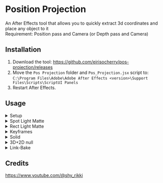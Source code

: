 # Position Projection
An After Effects tool that allows you to quickly extract 3d coordinates and place any object to it  
Requirement: Position pass and Camera (or Depth pass and Camera)

## Installation
1. Download the tool: https://github.com/eirisocherry/pos-projection/releases  
2. Move the `Pos Projection` folder and `Pos_Projection.jsx` script to:  
`C:\Program Files\Adobe\Adobe After Effects <version>\Support Files\Scripts\ScriptUI Panels`  
3. Restart After Effects.  



## Usage

<details>
<summary> Setup </summary>
<br>

1. Open After Effects  
2. Go to `Window`, scroll down and open `Pos_Projection.jsx`  
3. The script panel will open, it's dockable  
4. Import 3d camera data  
CSGO: https://www.youtube.com/watch?v=78Y_Y-i5h2c  
COD4: https://www.youtube.com/watch?v=ZKsAgvfdi4I&list=PLiyMyFJsq2_VeOvBGMmrXcSAouRKO_hUB  
5. Import a depth map  
6. Select the depth map and setup a projection by pressing **[+]** button  
7. Adjust **'Depth settings':**  

**'Black is Near'** check it if a black color is near on your depth map, uncheck if it's not.  

**'Far'** the farthest depth point value:  
a) If the depth is normalized to [0..1] rgb range, then set far to:
CSGO (if you use my cfgs): regular `4096`, exr: `25000`  
CS2 (if you use my cfgs): regular `4096`, exr: `25000`  
COD4: `4080`  

b) If your depth is not normalized (rgb values are higher than), then set `Far` to `1`  
8.  Project any objects you want.  

- The script is heavy and may crash your After Effects, but don't worry!  
It automatically saves your project before doing any actions, so even if your AE will crash, you will not lose any of your progress  
- 'Auto Orient' works only with EXR depth maps  

<br>
</details>



<details>
<summary> Spot Light Matte </summary>
<br>

<br>
</details>



<details>
<summary> Rect Light Matte </summary>
<br>

<br>
</details>


<details>
<summary> Keyframes </summary>
<br>

When you project 'Keyframes', they are being stored in the 'Collected Keyframes' group  

<br>
</details>



<details>
<summary> Solid </summary>
<br>

When you project a 'Solid', it takes properties from 'Projected Solid' and color from 'Projection settings'  
`Ctrl + Shift + Y` to open 'Solid' settings  

<br>
</details>



<details>
<summary> 3D+2D null </summary>
<br>

<br>
</details>



<details>
<summary> Link-Bake </summary>
<br>

If you want to adjust position & orientation of an object:  
1. Press [⚙] button.  
2. Select 'Depth for Projection' and layers you want to make controllers for.  
3. Press [Link] button and adjust positions.  
4. To apply changes, select controllers and press [Bake] button.  

https://github.com/eirisocherry/3d-point-depth-projection/assets/115040224/50e2767d-9676-4130-8c9f-919d189ae79b  

<br>
</details>



## Credits
https://www.youtube.com/@shy_rikki  
